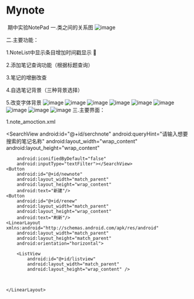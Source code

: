 # Mynote
 ​      期中实验NotePad
 一.类之间的关系图
 ![image](https://github.com/940275947/Mynote/blob/master/app/image/image1.png)

二.主要功能：

1.NoteList中显示条目增加时间戳显示  

2.添加笔记查询功能（根据标题查询）

3.笔记的增删改查

4.自选笔记背景（三种背景选择）

5.改变字体背景
![image](https://github.com/940275947/Mynote/blob/master/app/image/image2.png)
![image](https://github.com/940275947/Mynote/blob/master/app/image/image3.png)
![image](https://github.com/940275947/Mynote/blob/master/app/image/image4.png)
![image](https://github.com/940275947/Mynote/blob/master/app/image/image5.png)
![image](https://github.com/940275947/Mynote/blob/master/app/image/image6.png)
![image](https://github.com/940275947/Mynote/blob/master/app/image/image7.png)
![image](https://github.com/940275947/Mynote/blob/master/app/image/image8.png)
![image](https://github.com/940275947/Mynote/blob/master/app/image/image9.png)
![image](https://github.com/940275947/Mynote/blob/master/app/image/image10.png)
三.主要界面：

1.note_amoction.xml
<?xml version="1.0" encoding="utf-8"?>
<LinearLayout xmlns:android="http://schemas.android.com/apk/res/android"
    android:layout_width="match_parent"
    android:layout_height="match_parent"
    android:orientation="vertical"
    >
    <SearchView
        android:id="@+id/serchnote"
        android:queryHint="请输入想要搜索的笔记名称"
        android:layout_width="wrap_content"
        android:layout_height="wrap_content"

        android:iconifiedByDefault="false"
        android:inputType="textFilter"></SearchView>
    <Button
        android:id="@+id/newnote"
        android:layout_width="match_parent"
        android:layout_height="wrap_content"
        android:text="新建"/>
    <Button
        android:id="@+id/renew"
        android:layout_width="match_parent"
        android:layout_height="wrap_content"
        android:text="刷新"/>
    <LinearLayout xmlns:android="http://schemas.android.com/apk/res/android"
        android:layout_width="match_parent"
        android:layout_height="match_parent"
        android:orientation="horizontal">

        <ListView
            android:id="@+id/listview"
            android:layout_width="match_parent"
            android:layout_height="wrap_content" />



    </LinearLayout>




</LinearLayout>
